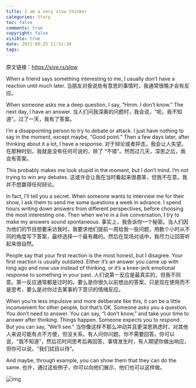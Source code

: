 ```yaml
---
title: I am a very slow thinker
categories: Story
toc: false
comments: true
copyright: false
visible: true
date: 2021-09-25 11:51:38
tags:
---
```


原文链接：https://sive.rs/slow

<!--more-->

When a friend says something interesting to me, I usually don’t have a reaction until much later.
当朋友对我说些有意思的事情时，我通常很晚才会有反应。

When someone asks me a deep question, I say, “Hmm. I don’t know.” The next day, I have an answer.
当人们问我深奥的问题时，我会说，“呃，我不知道”。过了一天，我有了答案。


I’m a disappointing person to try to debate or attack. I just have nothing to say in the moment, except maybe, “Good point.” Then a few days later, after thinking about it a lot, I have a response.
对于辩论或者抨击，我会让人失望。在那种时刻，我就是没有任何可说的，除了 “不错”。然而过几天，深思之后，我会有答案。

This probably makes me look stupid in the moment, but I don’t mind. I’m not trying to win any debates.
这或许会让我在当时看起来很愚笨，但我不在意。我并不想赢得任何辩论。

In fact, I’ll tell you a secret. When someone wants to interview me for their show, I ask them to send me some questions a week in advance. I spend hours writing down answers from different perspectives, before choosing the most interesting one. Then when we’re in a live conversation, I try to make my answers sound spontaneous.
事实上，我告诉你一个秘密。当人们因为他们的节目想要采访我时，我要求他们提前一周给我一些问题，用数个小时从不同的角度写下答案，最终选择一个最有趣的。然后在现场对话中，我尽力让回答听起来很自然。

People say that your first reaction is the most honest, but I disagree. Your first reaction is usually outdated. Either it’s an answer you came up with long ago and now use instead of thinking, or it’s a knee-jerk emotional response to something in your past.
人们说第一反应是最真实的，但我不同意。第一反应通常都是过时的。要么是你很久以前想出的答案，只是现在使用而不是思考，要么是对你过去某事的下意识的情绪反应。

When you’re less impulsive and more deliberate like this, it can be a little inconvenient for other people, but that’s OK. Someone asks you a question. You don’t need to answer. You can say, “I don’t know,” and take your time to answer after thinking. Things happen. Someone expects you to respond. But you can say, “We’ll see.”
当你像这样不那么冲动并且更深思熟虑时，对其他人来说可能有点不方便，但没关系。有人问你问题。你不需要回答。你可以说，“我不知道”，然后花时间思考后再回答。事情发生时，有人期望你做出响应，但你可以说，“我们拭目以待”。

And maybe, through example, you can show them that they can do the same.
也许，通过这些例子，你可以向他们展示，他们也可以这样做。

![img](https://sive.rs/images/treetroll.jpg)



